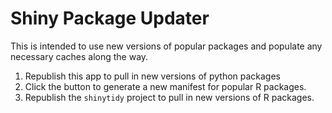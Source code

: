 # Shiny Package Updater

This is intended to use new versions of popular packages and populate any necessary caches along the way.

1. Republish this app to pull in new versions of python packages
2. Click the button to generate a new manifest for popular R packages.
3. Republish the `shinytidy` project to pull in new versions of R packages.
